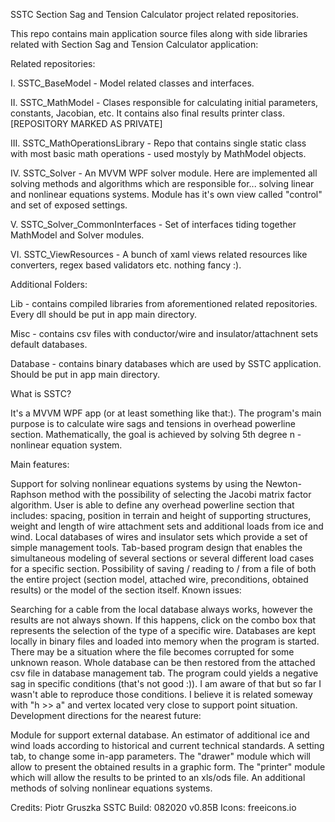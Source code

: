 SSTC
Section Sag and Tension Calculator project related repositories.

This repo contains main application source files along with side libraries related with Section Sag and Tension Calculator application:


Related repositories:

I. SSTC_BaseModel - Model related classes and interfaces.

II. SSTC_MathModel - Clases responsible for calculating initial parameters, constants, Jacobian, etc. It contains also final results printer class. [REPOSITORY MARKED AS PRIVATE]

III. SSTC_MathOperationsLibrary - Repo that contains single static class with most basic math operations - used mostyly by MathModel objects.

IV. SSTC_Solver - An MVVM WPF solver module. Here are implemented all solving methods and algorithms which are responsible for... solving linear and nonlinear equations systems. Module has it's own view called "control" and set of exposed settings.

V. SSTC_Solver_CommonInterfaces - Set of interfaces tiding together MathModel and Solver modules.

VI. SSTC_ViewResources - A bunch of xaml views related resources like converters, regex based validators etc. nothing fancy :).


Additional Folders:

Lib - contains compiled libraries from aforementioned related repositories. Every dll should be put in app main directory.

Misc - contains csv files with conductor/wire and insulator/attachnent sets default databases.

Database - contains binary databases which are used by SSTC application. Should be put in app main directory.




What is SSTC?

It's a MVVM WPF app (or at least something like that:). The program's main purpose is to calculate wire sags and tensions in overhead powerline section. Mathematically, the goal is achieved by solving 5th degree n - nonlinear equation system.

Main features:

Support for solving nonlinear equations systems by using the Newton-Raphson method with the possibility of selecting the Jacobi matrix factor algorithm.
User is able to define any overhead powerline section that includes: spacing, position in terrain and height of supporting structures, weight and length of wire attachment sets and additional loads from ice and wind.
Local databases of wires and insulator sets which provide a set of simple management tools.
Tab-based program design that enables the simultaneous modeling of several sections or several different load cases for a specific section.
Possibility of saving / reading to / from a file of both the entire project (section model, attached wire, preconditions, obtained results) or the model of the section itself.
Known issues:

Searching for a cable from the local database always works, however the results are not always shown. If this happens, click on the combo box that represents the selection of the type of a specific wire.
Databases are kept locally in binary files and loaded into memory when the program is started. There may be a situation where the file becomes corrupted for some unknown reason. Whole database can be then restored from the attached csv file in database management tab.
The program could yields a negative sag in specific conditions (that's not good :)). I am aware of that but so far I wasn't able to reproduce those conditions. I believe it is related someway with "h >> a" and vertex located very close to support point situation.
Development directions for the nearest future:

Module for support external database.
An estimator of additional ice and wind loads according to historical and current technical standards.
A setting tab, to change some in-app parameters.
The "drawer" module which will allow to present the obtained results in a graphic form.
The "printer" module which will allow the results to be printed to an xls/ods file.
An additional methods of solving nonlinear equations systems.

Credits: Piotr Gruszka 
SSTC Build: 082020 v0.85B
Icons: freeicons.io

